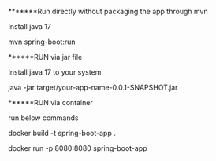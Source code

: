 *******Run directly without packaging the app through mvn

Install java 17

mvn spring-boot:run







******RUN via jar file

Install java 17 to your system 

java -jar target/your-app-name-0.0.1-SNAPSHOT.jar





******RUN via container 

run below commands 

docker build -t spring-boot-app .

docker run -p 8080:8080 spring-boot-app

